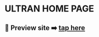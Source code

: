 # ULTRAN HOME PAGE

## 🎥 Preview site :arrow_right: [tap here](https://ultran.github.io/ultranPage/)

<!-- <img src="./src/images/currency-converter.gif" width="250" height="350"> -->
